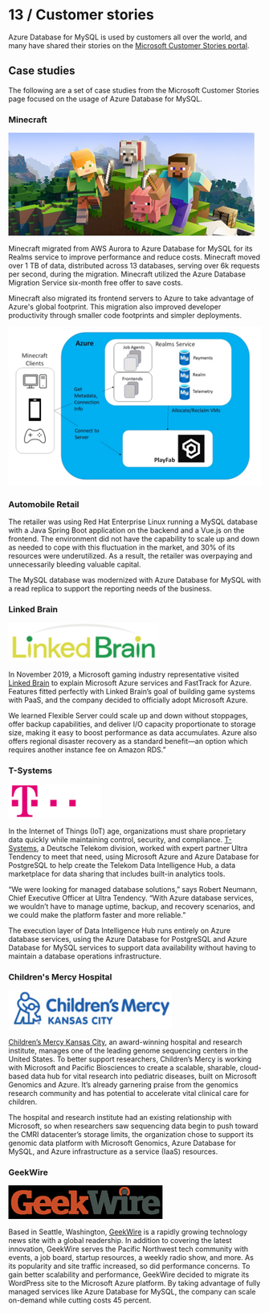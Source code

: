 # 13 / Customer stories

Azure Database for MySQL is used by customers all over the world, and many have shared their stories on the [Microsoft Customer Stories portal](https://customers.microsoft.com/search?sq=%22Azure%20Database%20for%20MySQL%22&ff=&p=2&so=story_publish_date%20desc).

## Case studies

The following are a set of case studies from the Microsoft Customer Stories page focused on the usage of Azure Database for MySQL.

### Minecraft

![](media/minecraft-logo.png)

Minecraft migrated from AWS Aurora to Azure Database for MySQL for its Realms service to improve performance and reduce costs. Minecraft moved over 1 TB of data, distributed across 13 databases, serving over 6k requests per second, during the migration. Minecraft utilized the Azure Database Migration Service six-month free offer to save costs.

Minecraft also migrated its frontend servers to Azure to take advantage of Azure's global footprint. This migration also improved developer productivity through smaller code footprints and simpler deployments.

![This image demonstrates the Minecraft Realms service running in Azure, accessing Azure Database for MySQL.](./media/realms-migration.png "Minecraft Realms migration to Azure")

### Automobile Retail

The retailer was using Red Hat Enterprise Linux running a MySQL database with a Java Spring Boot application on the backend and a Vue.js on the frontend. The environment did not have the capability to scale up and down as needed to cope with this fluctuation in the market, and 30% of its resources were underutilized. As a result, the retailer was overpaying and unnecessarily bleeding valuable capital.

The MySQL database was modernized with Azure Database for MySQL with a read replica to support the reporting needs of the business.

### Linked Brain

![](media/linked-brain-logo.png)

In November 2019, a Microsoft gaming industry representative visited [Linked Brain](https://customers.microsoft.com/en-us/story/1418505453083122843-linked-brain-en-japan) to explain Microsoft Azure services and FastTrack for Azure. Features fitted perfectly with Linked Brain’s goal of building game systems with PaaS, and the company decided to officially adopt Microsoft Azure.

We learned Flexible Server could scale up and down without stoppages, offer backup capabilities, and deliver I/O capacity proportionate to storage size, making it easy to boost performance as data accumulates. Azure also offers regional disaster recovery as a standard benefit—an option which requires another instance fee on Amazon RDS.”

### T-Systems

![](media/t-systems-logo.png)

In the Internet of Things (IoT) age, organizations must share proprietary data quickly while maintaining control, security, and compliance. [T-Systems](https://customers.microsoft.com/en-us/story/724200-deutsche-telekom-telecommunications-azure), a Deutsche Telekom division, worked with expert partner Ultra Tendency to meet that need, using Microsoft Azure and Azure Database for PostgreSQL to help create the Telekom Data Intelligence Hub, a data marketplace for data sharing that includes built-in analytics tools.

“We were looking for managed database solutions,” says Robert Neumann, Chief Executive Officer at Ultra Tendency. “With Azure database services, we wouldn’t have to manage uptime, backup, and recovery scenarios, and we could make the platform faster and more reliable.”

The execution layer of Data Intelligence Hub runs entirely on Azure database services, using the Azure Database for PostgreSQL and Azure Database for MySQL services to support data availability without having to maintain a database operations infrastructure.

### Children's Mercy Hospital

![](media/children-mercy-logo.png)

[Children’s Mercy Kansas City](https://customers.microsoft.com/en-us/story/860516-childrens-mercy-health-provider-azure), an award-winning hospital and research institute, manages one of the leading genome sequencing centers in the United States. To better support researchers, Children’s Mercy is working with Microsoft and Pacific Biosciences to create a scalable, sharable, cloud-based data hub for vital research into pediatric diseases, built on Microsoft Genomics and Azure. It’s already garnering praise from the genomics research community and has potential to accelerate vital clinical care for children.

The hospital and research institute had an existing relationship with Microsoft, so when researchers saw sequencing data begin to push toward the CMRI datacenter’s storage limits, the organization chose to support its genomic data platform with Microsoft Genomics, Azure Database for MySQL, and Azure infrastructure as a service (IaaS) resources.

### GeekWire

![](media/geekwire.png)

Based in Seattle, Washington, [GeekWire](https://customers.microsoft.com/en-us/story/geekwire) is a rapidly growing technology news site with a global readership. In addition to covering the latest innovation, GeekWire serves the Pacific Northwest tech community with events, a job board, startup resources, a weekly radio show, and more. As its popularity and site traffic increased, so did performance concerns. To gain better scalability and performance, GeekWire decided to migrate its WordPress site to the Microsoft Azure platform. By taking advantage of fully managed services like Azure Database for MySQL, the company can scale on-demand while cutting costs 45 percent.
